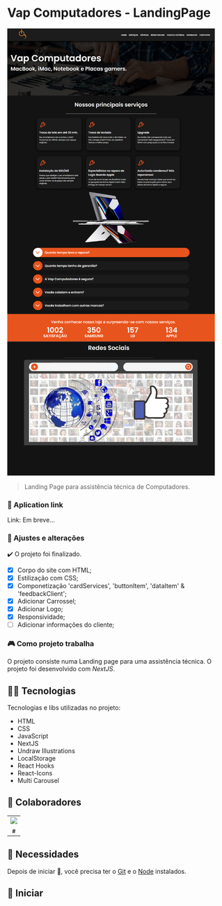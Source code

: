 # Vap Computadores - LandingPage

<!---Esses são exemplos. Veja https://shields.io para outras pessoas ou para personalizar este conjunto de escudos. Você pode querer incluir dependências, status do projeto e
 informações de licença aqui--->
<img src="./src/assets/assis1.png" alt="Landing Page Foto" />

> Landing Page para assistência técnica de Computadores. 

### :rocket: Aplication link

Link: Em breve...

### 🔧 Ajustes e alterações

✔️ O projeto foi finalizado.

- [x] Corpo do site com HTML;
- [x] Estilização com CSS;
- [x] Componetização 'cardServices', 'buttonItem', 'dataItem' & 'feedbackClient';
- [x] Adicionar Carrossel; 
- [x] Adicionar Logo;
- [x] Responsividade;
- [ ] Adicionar informações do cliente; 

### 🎮 Como projeto trabalha

O projeto consiste numa Landing page para uma assistência técnica. 
O projeto foi desenvolvido com <i>NextJS</i>.

## 👨‍💻 Tecnologias
Tecnologias e libs utilizadas no projeto:
<ul>
    <li>HTML</li>
    <li>CSS</li>
    <li>JavaScript</li>
    <li>NextJS</li>
    <li>Undraw Illustrations</li>
    <li>LocalStorage</li>
    <li>React Hooks</li>
    <li>React-Icons</li>
    <li>Multi Carousel</li>
</ul>

## 🤝 Colaboradores

<table>
  <tr>
    <td align="center">
      <a href="#">
        <img src="#><br>
        <sub>
          <b>#</b>
        </sub>
      </a>
    </td>
    <td align="center">
      <a href="#"
        <img src="#"><br>
        <sub>
          <b>#</b>
        </sub>
      </a>
    </td>
  </tr>
</table>

## :closed_book: Necessidades ##

Depois de iniciar :checkered_flag:, você precisa ter o  [Git](https://git-scm.com) e o [Node](https://nodejs.org/en/) instalados.

## :checkered_flag: Iniciar ##


